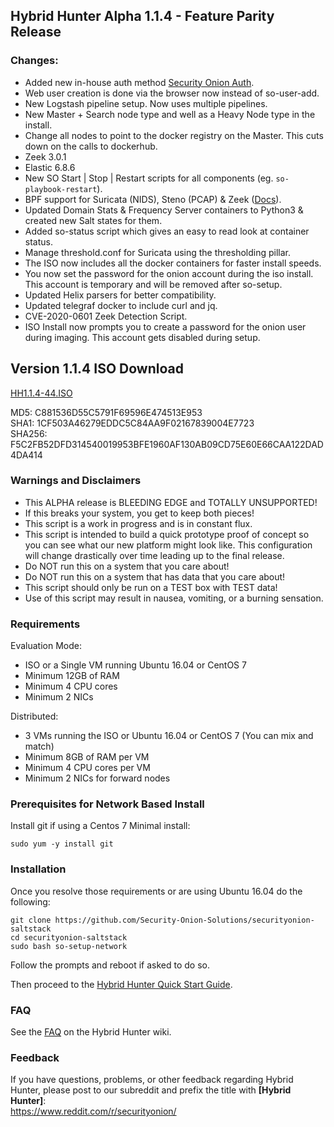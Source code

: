 ## Hybrid Hunter Alpha 1.1.4 - Feature Parity Release

### Changes:

- Added new in-house auth method [Security Onion Auth](https://github.com/Security-Onion-Solutions/securityonion-auth).
- Web user creation is done via the browser now instead of so-user-add.
- New Logstash pipeline setup. Now uses multiple pipelines.
- New Master + Search node type and well as a Heavy Node type in the install. 
- Change all nodes to point to the docker registry on the Master. This cuts down on the calls to dockerhub.
- Zeek 3.0.1
- Elastic 6.8.6
- New SO Start | Stop | Restart scripts for all components (eg. `so-playbook-restart`).
- BPF support for Suricata (NIDS), Steno (PCAP) & Zeek ([Docs](https://github.com/Security-Onion-Solutions/securityonion-saltstack/wiki/BPF)).
- Updated Domain Stats & Frequency Server containers to Python3 & created new Salt states for them.
- Added so-status script which gives an easy to read look at container status.
- Manage threshold.conf for Suricata using the thresholding pillar.
- The ISO now includes all the docker containers for faster install speeds.
- You now set the password for the onion account during the iso install. This account is temporary and will be removed after so-setup. 
- Updated Helix parsers for better compatibility.
- Updated telegraf docker to include curl and jq.
- CVE-2020-0601 Zeek Detection Script. 
- ISO Install now prompts you to create a password for the onion user during imaging. This account gets disabled during setup.

## Version 1.1.4 ISO Download

[HH1.1.4-44.ISO](https://download.securityonion.net/file/Hybrid-Hunter/HH-1.1.4-44.iso)  

MD5: C881536D55C5791F69596E474513E953  
SHA1: 1CF503A46279EDDC5C84AA9F02167839004E7723  
SHA256: F5C2FB52DFD314540019953BFE1960AF130AB09CD75E60E66CAA122DAD4DA414  

### Warnings and Disclaimers

- This ALPHA release is BLEEDING EDGE and TOTALLY UNSUPPORTED!  
- If this breaks your system, you get to keep both pieces!  
- This script is a work in progress and is in constant flux.  
- This script is intended to build a quick prototype proof of concept so you can see what our new platform might look like.  This configuration will change drastically over time leading up to the final release.  
- Do NOT run this on a system that you care about!  
- Do NOT run this on a system that has data that you care about!  
- This script should only be run on a TEST box with TEST data!  
- Use of this script may result in nausea, vomiting, or a burning sensation.  

### Requirements

Evaluation Mode:

- ISO or a Single VM running Ubuntu 16.04 or CentOS 7
- Minimum 12GB of RAM
- Minimum 4 CPU cores
- Minimum 2 NICs

Distributed:

- 3 VMs running the ISO or Ubuntu 16.04 or CentOS 7 (You can mix and match)
- Minimum 8GB of RAM per VM
- Minimum 4 CPU cores per VM
- Minimum 2 NICs for forward nodes

### Prerequisites for Network Based Install

Install git if using a Centos 7 Minimal install:

```sudo yum -y install git```

### Installation

Once you resolve those requirements or are using Ubuntu 16.04 do the following:

```
git clone https://github.com/Security-Onion-Solutions/securityonion-saltstack
cd securityonion-saltstack
sudo bash so-setup-network
```
Follow the prompts and reboot if asked to do so.

Then proceed to the [Hybrid Hunter Quick Start Guide](https://github.com/Security-Onion-Solutions/securityonion-saltstack/wiki/Hybrid-Hunter-Quick-Start-Guide).

### FAQ
See the [FAQ](https://github.com/Security-Onion-Solutions/securityonion-saltstack/wiki/FAQ) on the Hybrid Hunter wiki.

### Feedback
If you have questions, problems, or other feedback regarding Hybrid Hunter, please post to our subreddit and prefix the title with **[Hybrid Hunter]**:<br>
https://www.reddit.com/r/securityonion/

